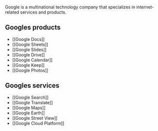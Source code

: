 Google is a multinational technology company that specializes in internet-related services and products.

## Googles products
- [[Google Docs]]
- [[Google Sheets]]
- [[Google Slides]]
- [[Google Drive]]
- [[Google Calendar]]
- [[Google Keep]]
- [[Google Photos]]

## Googles services
- [[Google Search]]
- [[Google Translate]]
- [[Google Maps]]
- [[Google Earth]]
- [[Google Street View]]
- [[Google Cloud Platform]]